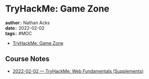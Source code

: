 # TryHackMe: Game Zone

**author**:: Nathan Acks  
**date**:: 2022-02-02  
**tags**:: #MOC

* [TryHackMe: Game Zone](https://tryhackme.com/room/gamezone)

## Course Notes

* [2022-02-02 — TryHackMe: Web Fundamentals (Supplements)](../log/2022-02-02-tryhackme-web-fundamentals-supplements.md)
